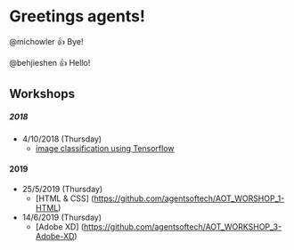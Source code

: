 # Greetings agents!
@michowler :+1: Bye!

@behjieshen :+1: Hello! 

## Workshops 
##### 2018 
- 4/10/2018 (Thursday) 
  - [image classification using Tensorflow](http://github.com/michowler/foodAI)

#### 2019
- 25/5/2019 (Thursday)
  - [HTML & CSS] (https://github.com/agentsoftech/AOT_WORSHOP_1-HTML)
- 14/6/2019 (Thursday)
  - [Adobe XD] (https://github.com/agentsoftech/AOT_WORKSHOP_3-Adobe-XD)
